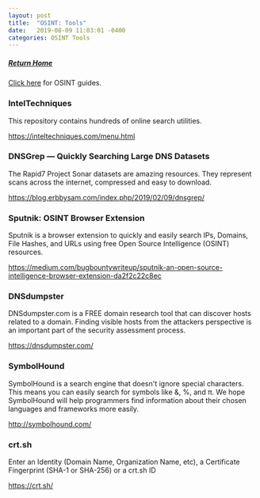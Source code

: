 ```yaml
---
layout: post
title:  "OSINT: Tools"
date:   2019-08-09 11:03:01 -0400
categories: OSINT Tools
---
```

##### [Return Home](https://thegetch.github.io/penetration/testing/resources/2019/08/09/Home/)

[Click here](https://thegetch.github.io/PenetrationTestingResources/OSINT) for OSINT guides.

### IntelTechniques

This repository contains hundreds of online search utilities. 

<https://inteltechniques.com/menu.html>

### DNSGrep — Quickly Searching Large DNS Datasets

The Rapid7 Project Sonar datasets are amazing resources. They represent scans across the internet, compressed and easy to download. 

<https://blog.erbbysam.com/index.php/2019/02/09/dnsgrep/>

### Sputnik: OSINT Browser Extension

Sputnik is a browser extension to quickly and easily search IPs, Domains, File Hashes, and URLs using free Open Source Intelligence (OSINT) resources.

<https://medium.com/bugbountywriteup/sputnik-an-open-source-intelligence-browser-extension-da2f2c22c8ec>

### DNSdumpster

DNSdumpster.com is a FREE domain research tool that can discover hosts related to a domain. Finding visible hosts from the attackers perspective is an important part of the security assessment process.

<https://dnsdumpster.com/>
 
### SymbolHound

SymbolHound is a search engine that doesn't ignore special characters. This means you can easily search for symbols like &, %, and π. We hope SymbolHound will help programmers find information about their chosen languages and frameworks more easily.
 
<http://symbolhound.com/>

### crt.sh

Enter an Identity (Domain Name, Organization Name, etc), a Certificate Fingerprint (SHA-1 or SHA-256) or a crt.sh ID
 
<https://crt.sh/>


